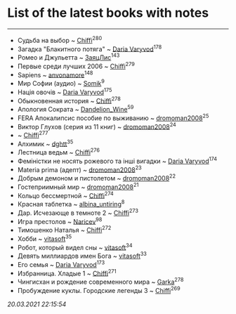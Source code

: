 # List of the latest books with notes
---

* Судьба на выбор ~ [Chiffi](users/105/105831994080785626680-google)<sup>280</sup>
* Загадка "Блакитного потяга" ~ [Daria Varyvod](users/829/829893410524253-facebook)<sup>178</sup>
* Ромео и Джульетта ~ [ЗаяцЛис](users/112/112388384595246311466-google)<sup>143</sup>
* Первые среди лучших 2006 ~ [Chiffi](users/105/105831994080785626680-google)<sup>279</sup>
* Sapiens ~ [anvonamore](users/595/5957175-vkontakte)<sup>148</sup>
* Мир Софии (аудио) ~ [Somik](users/100/100006761945842-facebook)<sup>9</sup>
* Нація овочів ~ [Daria Varyvod](users/829/829893410524253-facebook)<sup>175</sup>
* Обыкновенная история ~ [Chiffi](users/105/105831994080785626680-google)<sup>278</sup>
* Апология Сократа ~ [Dandelion_Wine](users/586/58602788-vkontakte)<sup>59</sup>
* FERA Апокалипсис пособие по выживанию ~ [dromoman2008](users/444/44461886-yandex)<sup>25</sup>
* Виктор Глухов (серия из 11 книг) ~ [dromoman2008](users/444/44461886-yandex)<sup>24</sup>
*  ~ [Chiffi](users/105/105831994080785626680-google)<sup>277</sup>
* Алхимик ~ [dghtt](users/233/233860015-vkontakte)<sup>35</sup>
* Лестница ведьм ~ [Chiffi](users/105/105831994080785626680-google)<sup>276</sup>
* Феміністки не носять рожевого та інші вигадки ~ [Daria Varyvod](users/829/829893410524253-facebook)<sup>174</sup>
* Materia prima (адепт) ~ [dromoman2008](users/444/44461886-yandex)<sup>23</sup>
* Добрым демоном и пистолетом ~ [dromoman2008](users/444/44461886-yandex)<sup>22</sup>
* Гостеприимный мир ~ [dromoman2008](users/444/44461886-yandex)<sup>21</sup>
* Кольцо бессмертной ~ [Chiffi](users/105/105831994080785626680-google)<sup>274</sup>
* Красная таблетка ~ [albina_untiring](users/257/2579695-vkontakte)<sup>8</sup>
* Дар. Исчезающе в темноте 2 ~ [Chiffi](users/105/105831994080785626680-google)<sup>273</sup>
* Игра престолов ~ [Naricev](users/107/107090515204537133928-google)<sup>98</sup>
* Тимошенко Наталья ~ [Chiffi](users/105/105831994080785626680-google)<sup>272</sup>
* Хобби ~ [vitasoft](users/474/47446642-vkontakte)<sup>35</sup>
* Робот, который видел сны ~ [vitasoft](users/474/47446642-vkontakte)<sup>34</sup>
* Девять миллиардов имен Бога ~ [vitasoft](users/474/47446642-vkontakte)<sup>33</sup>
* Его семья ~ [Daria Varyvod](users/829/829893410524253-facebook)<sup>173</sup>
* Избранница. Хладые 1 ~ [Chiffi](users/105/105831994080785626680-google)<sup>271</sup>
* Чингисхан и рождение современного мира ~ [Garka](users/115/115753719718250012620-google)<sup>278</sup>
* Пробуждение куклы. Городские легенды 3 ~ [Chiffi](users/105/105831994080785626680-google)<sup>269</sup>


_20.03.2021 22:15:54_
